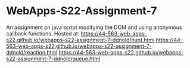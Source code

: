 # WebApps-S22-Assignment-7
An assignment on java script modifying the DOM and using anonymous callback functions.
Hosted at:
https://44-563-web-apps-s22.github.io/webapps-s22-assignment-7-ddnold/hunt.html
https://44-563-web-apps-s22.github.io/webapps-s22-assignment-7-ddnold/reaction.html
https://44-563-web-apps-s22.github.io/webapps-s22-assignment-7-ddnold/queue.html
